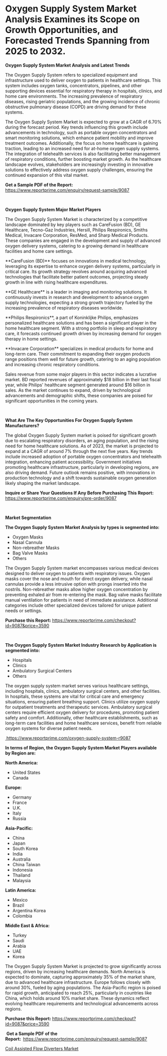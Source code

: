 <p><h1>Oxygen Supply System Market Analysis Examines its Scope on Growth Opportunities, and Forecasted Trends Spanning from 2025 to 2032.</h1></p><p><strong>Oxygen Supply System Market Analysis and Latest Trends</strong></p>
<p><p>The Oxygen Supply System refers to specialized equipment and infrastructure used to deliver oxygen to patients in healthcare settings. This system includes oxygen tanks, concentrators, pipelines, and other supporting devices essential for respiratory therapy in hospitals, clinics, and home care environments. The increasing prevalence of respiratory diseases, rising geriatric populations, and the growing incidence of chronic obstructive pulmonary disease (COPD) are driving demand for these systems.</p><p>The Oxygen Supply System Market is expected to grow at a CAGR of 6.70% during the forecast period. Key trends influencing this growth include advancements in technology, such as portable oxygen concentrators and smart monitoring solutions, which enhance patient mobility and improve treatment outcomes. Additionally, the focus on home healthcare is gaining traction, leading to an increased need for at-home oxygen supply systems. The integration of telehealth services is also facilitating better management of respiratory conditions, further boosting market growth. As the healthcare landscape evolves, stakeholders are increasingly investing in innovative solutions to effectively address oxygen supply challenges, ensuring the continued expansion of this vital market.</p></p>
<p><strong>Get a Sample PDF of the Report:&nbsp;</strong> <a href="https://www.reportprime.com/enquiry/request-sample/9087?utm_campaign=3038&utm_medium=2&utm_source=Github&utm_content=ia&utm_term=20032025&utm_id=oxygen-supply-system">https://www.reportprime.com/enquiry/request-sample/9087</a></p>
<p>&nbsp;</p>
<p><strong>Oxygen Supply System Major Market Players</strong></p>
<p><p>The Oxygen Supply System Market is characterized by a competitive landscape dominated by key players such as CareFusion (BD), GE Healthcare, Tecno-Gaz Industries, Hersill, Philips Respironics, Smiths Medical, Invacare Corporation, ResMed, and Sharp Medical Products. These companies are engaged in the development and supply of advanced oxygen delivery systems, catering to a growing demand in healthcare facilities and home care settings.</p><p>**CareFusion (BD)** focuses on innovations in medical technology, leveraging its expertise to enhance oxygen delivery systems, particularly in critical care. Its growth strategy revolves around acquiring advanced technologies that facilitate better patient outcomes, projecting steady growth in line with rising healthcare expenditures.</p><p>**GE Healthcare** is a leader in imaging and monitoring solutions. It continuously invests in research and development to advance oxygen supply technologies, expecting a strong growth trajectory fueled by the increasing prevalence of respiratory diseases worldwide.</p><p>**Philips Respironics**, a part of Koninklijke Philips, emphasizes personalized healthcare solutions and has been a significant player in the home healthcare segment. With a strong portfolio in sleep and respiratory care, it forecasts continued growth driven by increasing demand for oxygen therapy in home settings.</p><p>**Invacare Corporation** specializes in medical products for home and long-term care. Their commitment to expanding their oxygen products range positions them well for future growth, catering to an aging population and increasing chronic respiratory conditions.</p><p>Sales revenue from some major players in this sector indicates a lucrative market. BD reported revenues of approximately $18 billion in their last fiscal year, while Philips' healthcare segment generated around $16 billion in sales. As the market continues to expand, driven by technological advancements and demographic shifts, these companies are poised for significant opportunities in the coming years.</p></p>
<p>&nbsp;</p>
<p><strong>What Are The Key Opportunities For Oxygen Supply System Manufacturers?</strong></p>
<p><p>The global Oxygen Supply System market is poised for significant growth due to escalating respiratory disorders, an aging population, and the rising need for home healthcare solutions. As of 2023, the market is projected to expand at a CAGR of around 7% through the next five years. Key trends include increased adoption of portable oxygen concentrators and telehealth integration, enhancing patient accessibility. Government initiatives promoting healthcare infrastructure, particularly in developing regions, are also driving demand. Future outlook remains positive, with innovations in production technology and a shift towards sustainable oxygen generation likely shaping the market landscape.</p></p>
<p><strong>Inquire or Share Your Questions If Any Before Purchasing This Report:</strong> <a href="https://www.reportprime.com/enquiry/pre-order/9087?utm_campaign=3038&utm_medium=2&utm_source=Github&utm_content=ia&utm_term=20032025&utm_id=oxygen-supply-system">https://www.reportprime.com/enquiry/pre-order/9087</a></p>
<p>&nbsp;</p>
<p><strong>Market Segmentation</strong></p>
<p><strong>The Oxygen Supply System Market Analysis by types is segmented into:</strong></p>
<p><ul><li>Oxygen Masks</li><li>Nasal Cannula</li><li>Non-rebreather Masks</li><li>Bag Valve Masks</li><li>Others</li></ul></p>
<p><p>The Oxygen Supply System market encompasses various medical devices designed to deliver oxygen to patients with respiratory issues. Oxygen masks cover the nose and mouth for direct oxygen delivery, while nasal cannulas provide a less intrusive option with prongs inserted into the nostrils. Non-rebreather masks allow higher oxygen concentration by preventing exhaled air from re-entering the mask. Bag valve masks facilitate manual ventilation for patients in need of immediate assistance. Additional categories include other specialized devices tailored for unique patient needs or settings.</p></p>
<p><strong>Purchase this Report:&nbsp;</strong><a href="https://www.reportprime.com/checkout?id=9087&price=3590&utm_campaign=3038&utm_medium=2&utm_source=Github&utm_content=ia&utm_term=20032025&utm_id=oxygen-supply-system">https://www.reportprime.com/checkout?id=9087&price=3590</a></p>
<p>&nbsp;</p>
<p><strong>The Oxygen Supply System Market Industry Research by Application is segmented into:</strong></p>
<p><ul><li>Hospitals</li><li>Clinics</li><li>Ambulatory Surgical Centers</li><li>Others</li></ul></p>
<p><p>The oxygen supply system market serves various healthcare settings, including hospitals, clinics, ambulatory surgical centers, and other facilities. In hospitals, these systems are vital for critical care and emergency situations, ensuring patient breathing support. Clinics utilize oxygen supply for outpatient treatments and therapeutic services. Ambulatory surgical centers require efficient oxygen delivery for procedures, promoting patient safety and comfort. Additionally, other healthcare establishments, such as long-term care facilities and home healthcare services, benefit from reliable oxygen systems for diverse patient needs.</p></p>
<p><a href="https://www.reportprime.com/oxygen-supply-system-r9087?utm_campaign=3038&utm_medium=2&utm_source=Github&utm_content=ia&utm_term=20032025&utm_id=oxygen-supply-system">&nbsp;https://www.reportprime.com/oxygen-supply-system-r9087</a></p>
<p><strong>In terms of Region, the Oxygen Supply System Market Players available by Region are:</strong></p>
<p>
    <p> <strong> North America: </strong>
        <ul>
            <li>United States</li>
            <li>Canada</li>
        </ul>
        </p> 
    <p> <strong> Europe: </strong>
        <ul>
            <li>Germany</li>
            <li>France</li>
            <li>U.K.</li>
            <li>Italy</li>
            <li>Russia</li>
        </ul>
        </p> 
    <p> <strong> Asia-Pacific: </strong>
        <ul>
            <li>China</li>
            <li>Japan</li>
            <li>South Korea</li>
            <li>India</li>
            <li>Australia</li>
            <li>China Taiwan</li>
            <li>Indonesia</li>
            <li>Thailand</li>
            <li>Malaysia</li>
        </ul>
        </p> 
    <p> <strong> Latin America: </strong>
        <ul>
            <li>Mexico</li>
            <li>Brazil</li>
            <li>Argentina Korea</li>
            <li>Colombia</li>
        </ul>
        </p> 
    <p> <strong> Middle East & Africa: </strong>
        <ul>
            <li>Turkey</li>
            <li>Saudi</li>
            <li>Arabia</li>
            <li>UAE</li>
            <li>Korea</li>
        </ul>
    </p>
    </p>
<p><p>The Oxygen Supply System Market is projected to grow significantly across regions, driven by increasing healthcare demands. North America is expected to dominate, capturing approximately 35% of the market share, due to advanced healthcare infrastructure. Europe follows closely with around 30%, fueled by aging populations. The Asia-Pacific region is poised for rapid growth, anticipated to reach 25%, particularly in countries like China, which holds around 10% market share. These dynamics reflect evolving healthcare requirements and technological advancements across regions.</p></p>
<p><strong>Purchase this Report: </strong><a href="https://www.reportprime.com/checkout?id=9087&price=3590&utm_campaign=3038&utm_medium=2&utm_source=Github&utm_content=ia&utm_term=20032025&utm_id=oxygen-supply-system">https://www.reportprime.com/checkout?id=9087&price=3590</a></p>
<p>&nbsp;<strong>Get a Sample PDF of the Report:&nbsp;&nbsp;</strong><a href="https://www.reportprime.com/enquiry/request-sample/9087?utm_campaign=3038&utm_medium=2&utm_source=Github&utm_content=ia&utm_term=20032025&utm_id=oxygen-supply-system">https://www.reportprime.com/enquiry/request-sample/9087</a></p>
<p><strong></strong></p>
<p><p><a href="https://github.com/jenithschijf/Market-Research-Report-List-1/blob/main/coil-assisted-flow-diverters-market.md?utm_campaign=3038&utm_medium=2&utm_source=Github&utm_content=ia&utm_term=20032025&utm_id=oxygen-supply-system">Coil Assisted Flow Diverters Market</a></p></p>